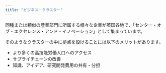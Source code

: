 ```yaml
---
title: "ビジネス・クラスター"
---
```

同種または類似の産業部門に所属する様々な企業が英国各地で、「センター・オブ・エクセレンス・アンド・イノベーション」として集まっています。

そのようなクラスターの中に拠点を設けることには以下のメリットがあります。

- より多くの高技能労働人口へのアクセス
- サプライチェーンの改善
- 知識、アイデア、研究開発費用の共有・分担